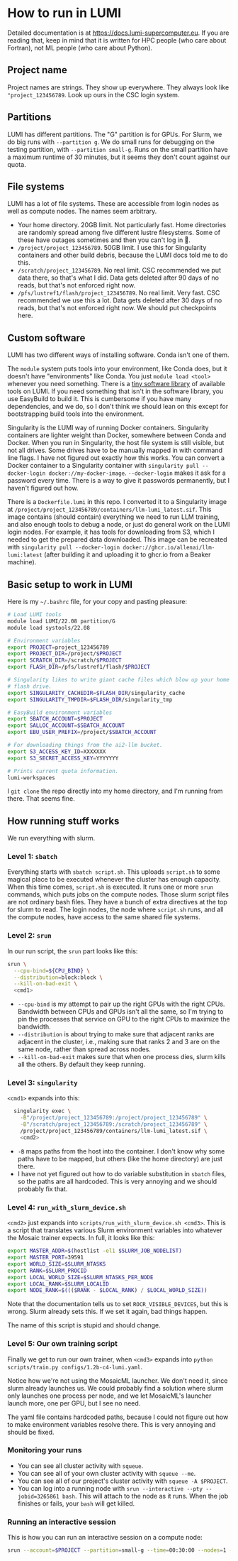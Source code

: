 How to run in LUMI
==================

Detailed documentation is at https://docs.lumi-supercomputer.eu.
If you are reading that, keep in mind that it is written for HPC people (who care about Fortran), not ML people (who care about Python).

## Project name

Project names are strings.
They show up everywhere.
They always look like `"project_123456789`.
Look up ours in the CSC login system.

## Partitions

LUMI has different partitions.
The "G" partition is for GPUs.
For Slurm, we do big runs with `--partition g`.
We do small runs for debugging on the testing partition, with `--partition small-g`.
Runs on the small partition have a maximum runtime of 30 minutes, but it seems they don't count against our quota.

## File systems

LUMI has a lot of file systems.
These are accessible from login nodes as well as compute nodes.
The names seem arbitrary.
* Your home directory. 20GB limit. Not particularly fast. Home directories are randomly spread among five different
  lustre filesystems. Some of these have outages sometimes and then you can't log in 🤷.
* `/project/project_123456789`. 50GB limit. I use this for Singularity containers and other build debris, because
  the LUMI docs told me to do this.
* `/scratch/project_123456789`. No real limit. CSC recommended we put data there, so that's what I did. Data gets deleted after 90 days of no reads, but that's not enforced right now.
* `/pfs/lustref1/flash/project_123456789`. No real limit. Very fast. CSC recommended we use this a lot. Data gets deleted after 30 days of no reads, but that's not enforced right now. We should put checkpoints here.

## Custom software

LUMI has two different ways of installing software.
Conda isn't one of them.

The `module` system puts tools into your environment, like Conda does, but it doesn't have "environments" like
Conda.
You just `module load <tool>` whenever you need something.
There is a [tiny software library](https://lumi-supercomputer.github.io/LUMI-EasyBuild-docs/) of available tools on LUMI.
If you need something that isn't in the software library, you use EasyBuild to build it.
This is cumbersome if you have many dependencies, and we do, so I don't think we should lean on this except for
bootstrapping build tools into the environment.

Singularity is the LUMI way of running Docker containers.
Singularity containers are lighter weight than Docker, somewhere between Conda and Docker.
When you run in Singularity, the host file system is still visible, but not all drives.
Some drives have to be manually mapped in with command line flags.
I have not figured out exactly how this works.
You can convert a Docker container to a Singularity container with `singularity pull --docker-login docker://my-docker-image`.
`--docker-login` makes it ask for a password every time.
There is a way to give it passwords permanently, but I haven't figured out how.

There is a `Dockerfile.lumi` in this repo.
I converted it to a Singularity image at `/project/project_123456789/containers/llm-lumi_latest.sif`.
This image contains (should contain) everything we need to run LLM training, and also enough tools to debug a node, or just do general work on the LUMI login nodes.
For example, it has tools for downloading from S3, which I needed to get the prepared data downloaded.
This image can be recreated with `singularity pull --docker-login docker://ghcr.io/allenai/llm-lumi:latest` (after building it and uploading it to ghcr.io from a Beaker machine).

## Basic setup to work in LUMI

Here is my `~/.bashrc` file, for your copy and pasting pleasure:

```bash
# Load LUMI tools
module load LUMI/22.08 partition/G
module load systools/22.08

# Environment variables
export PROJECT=project_123456789
export PROJECT_DIR=/project/$PROJECT
export SCRATCH_DIR=/scratch/$PROJECT
export FLASH_DIR=/pfs/lustref1/flash/$PROJECT

# Singularity likes to write giant cache files which blow up your home directory quota, so I put it on the
# flash drive.
export SINGULARITY_CACHEDIR=$FLASH_DIR/singularity_cache
export SINGULARITY_TMPDIR=$FLASH_DIR/singularity_tmp

# EasyBuild environment variables
export SBATCH_ACCOUNT=$PROJECT
export SALLOC_ACCOUNT=$SBATCH_ACCOUNT
export EBU_USER_PREFIX=/project/$SBATCH_ACCOUNT

# For downloading things from the ai2-llm bucket.
export S3_ACCESS_KEY_ID=XXXXXXX
export S3_SECRET_ACCESS_KEY=YYYYYYY

# Prints current quota information.
lumi-workspaces
```

I `git clone` the repo directly into my home directory, and I'm running from there.
That seems fine.

## How running stuff works

We run everything with slurm.

### Level 1: `sbatch`

Everything starts with `sbatch script.sh`.
This uploads `script.sh` to some magical place to be executed whenever the cluster has enough capacity.
When this time comes, `script.sh` is executed.
It runs one or more `srun` commands, which puts jobs on the compute nodes.
Those slurm script files are not ordinary bash files.
They have a bunch of extra directives at the top for slurm to read.
The login nodes, the node where `script.sh` runs, and all the compute nodes, have access to the same shared file
systems.

### Level 2: `srun`

In our run script, the `srun` part looks like this:
```bash
srun \
  --cpu-bind=${CPU_BIND} \
  --distribution=block:block \
  --kill-on-bad-exit \
  <cmd1>
```

 * `--cpu-bind` is my attempt to pair up the right GPUs with the right CPUs.
Bandwidth between CPUs and GPUs isn't all the same, so I'm trying to pin the processes that service on GPU to
the right CPUs to maximize the bandwidth.
 * `--distribution` is about trying to make sure that adjacent ranks are adjacent in the cluster, i.e., making sure
that ranks 2 and 3 are on the same node, rather than spread across nodes.
 * `--kill-on-bad-exit` makes sure that when one process dies, slurm kills all the others. By default they keep running.

### Level 3: `singularity`

`<cmd1>` expands into this:
```bash
  singularity exec \
    -B"/project/project_123456789:/project/project_123456789" \
    -B"/scratch/project_123456789:/scratch/project_123456789" \
    /project/project_123456789/containers/llm-lumi_latest.sif \
    <cmd2>
```

 * `-B` maps paths from the host into the container. I don't know why some paths have to be mapped, but others (like the home directory) are just there.
 * I have not yet figured out how to do variable substitution in `sbatch` files, so the paths are all hardcoded. This is very annoying and we should probably fix that.

### Level 4: `run_with_slurm_device.sh`

`<cmd2>` just expands into `scripts/run_with_slurm_device.sh <cmd3>`.
This is a script that translates various Slurm environment variables into whatever the Mosaic trainer expects.
In full, it looks like this:

```bash
export MASTER_ADDR=$(hostlist -el1 $SLURM_JOB_NODELIST)
export MASTER_PORT=39591
export WORLD_SIZE=$SLURM_NTASKS
export RANK=$SLURM_PROCID
export LOCAL_WORLD_SIZE=$SLURM_NTASKS_PER_NODE
export LOCAL_RANK=$SLURM_LOCALID
export NODE_RANK=$((($RANK - $LOCAL_RANK) / $LOCAL_WORLD_SIZE))
```

Note that the documentation tells us to set `ROCR_VISIBLE_DEVICES`, but this is wrong.
Slurm already sets this.
If we set it again, bad things happen.

The name of this script is stupid and should change.

### Level 5: Our own training script

Finally we get to run our own trainer, when `<cmd3>` expands into `python scripts/train.py configs/1.2b-c4-lumi.yaml`.

Notice how we're not using the MosaicML launcher.
We don't need it, since slurm already launches us.
We could probably find a solution where slurm only launches one process per node, and we let MosaicML's launcher launch more, one per GPU, but I see no need.

The yaml file contains hardcoded paths, because I could not figure out how to make environment variables resolve there.
This is very annoying and should be fixed.

### Monitoring your runs

* You can see all cluster activity with `squeue`.
* You can see all of your own cluster activity with `squeue --me`.
* You can see all of our project's cluster activity with `squeue -A $PROJECT`.
* You can log into a running node with `srun --interactive --pty --jobid=3265861 bash`. This will attach to the node as it runs. When the job finishes or fails, your `bash` will get killed.

### Running an interactive session

This is how you can run an interactive session on a compute node:
```bash
srun --account=$PROJECT --partition=small-g --time=00:30:00 --nodes=1 --ntasks-per-node=1 --gpus-per-node=1 --pty bash
```


